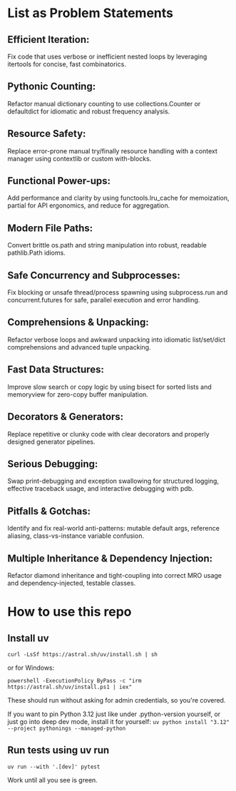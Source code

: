 # List as Problem Statements
## Efficient Iteration:
Fix code that uses verbose or inefficient nested loops by leveraging itertools for concise, fast combinatorics.

## Pythonic Counting:
Refactor manual dictionary counting to use collections.Counter or defaultdict for idiomatic and robust frequency analysis.

## Resource Safety:
Replace error-prone manual try/finally resource handling with a context manager using contextlib or custom with-blocks.

## Functional Power-ups:
Add performance and clarity by using functools.lru_cache for memoization, partial for API ergonomics, and reduce for aggregation.

## Modern File Paths:
Convert brittle os.path and string manipulation into robust, readable pathlib.Path idioms.

## Safe Concurrency and Subprocesses:
Fix blocking or unsafe thread/process spawning using subprocess.run and concurrent.futures for safe, parallel execution and error handling.

## Comprehensions & Unpacking:
Refactor verbose loops and awkward unpacking into idiomatic list/set/dict comprehensions and advanced tuple unpacking.

## Fast Data Structures:
Improve slow search or copy logic by using bisect for sorted lists and memoryview for zero-copy buffer manipulation.

## Decorators & Generators:
Replace repetitive or clunky code with clear decorators and properly designed generator pipelines.

## Serious Debugging:
Swap print-debugging and exception swallowing for structured logging, effective traceback usage, and interactive debugging with pdb.

## Pitfalls & Gotchas:
Identify and fix real-world anti-patterns: mutable default args, reference aliasing, class-vs-instance variable confusion.

## Multiple Inheritance & Dependency Injection:
Refactor diamond inheritance and tight-coupling into correct MRO usage and dependency-injected, testable classes.

# How to use this repo
## Install uv
```
curl -LsSf https://astral.sh/uv/install.sh | sh
```
or for Windows:
```
powershell -ExecutionPolicy ByPass -c "irm https://astral.sh/uv/install.ps1 | iex"
```

These should run without asking for admin credentials, so you're covered. 

If you want to pin Python 3.12 just like under .python-version yourself, or just go into deep dev mode, install it for yourself:
`uv python install "3.12" --project pythonings --managed-python`

## Run tests using uv run
```
uv run --with '.[dev]' pytest
```
Work until all you see is green.